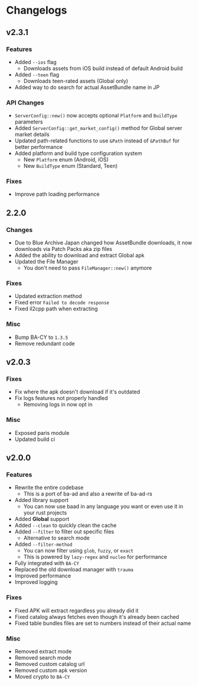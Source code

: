 # Changelogs

## v2.3.1

### Features
- Added `--ios` flag
  - Downloads assets from iOS build instead of default Android build
- Added `--teen` flag
  - Downloads teen-rated assets (Global only)
- Added way to do search for actual AssetBundle name in JP

### API Changes
- `ServerConfig::new()` now accepts optional `Platform` and `BuildType` parameters
- Added `ServerConfig::get_market_config()` method for Global server market details
- Updated path-related functions to use `&Path` instead of `&PathBuf` for better performance
- Added platform and build type configuration system
  - New `Platform` enum (Android, iOS)
  - New `BuildType` enum (Standard, Teen)

### Fixes
- Improve path loading performance

## 2.2.0

### Changes
- Due to Blue Archive Japan changed how AssetBundle downloads, 
it now downloads via Patch Packs aka zip files
- Added the ability to download and extract Global apk
- Updated the File Manager
  - You don't need to pass `FileManager::new()` anymore

### Fixes
- Updated extraction method
- Fixed error `Failed to decode response`
- Fixed il2cpp path when extracting

### Misc
- Bump BA-CY to `1.3.5`
- Remove redundant code

## v2.0.3

### Fixes
- Fix where the apk doesn't download if it's outdated
- Fix logs features not properly handled
  - Removing logs in now opt in

### Misc
- Exposed paris module
- Updated build ci


## v2.0.0

### Features
- Rewrite the entire codebase
  - This is a port of ba-ad and also a rewrite of ba-ad-rs
- Added library support
    - You can now use baad in any language you want or even use it in your rust projects
- Added **Global** support
- Added `--clean` to quickly clean the cache
- Added `--filter` to filter out specific files 
  - Alternative to search mode
- Added `--filter-method`
  - You can now filter using `glob`, `fuzzy`, or `exact`
  - This is powered by `lazy-regex` and `nucleo` for performance
- Fully integrated with `BA-CY`
- Replaced the old download manager with `trauma`
- Improved performance
- Improved logging

### Fixes
- Fixed APK will extract regardless you already did it
- Fixed catalog always fetches even though it's already been cached
- Fixed table bundles files are set to numbers instead of their actual name

### Misc
- Removed extract mode
- Removed search mode
- Removed custom catalog url
- Removed custom apk version
- Moved crypto to `BA-CY`